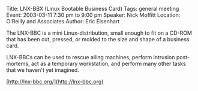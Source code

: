 Title: LNX-BBX (Linux Bootable Business Card)
Tags: general meeting
Event: 2003-03-11 7:30 pm to 9:00 pm
Speaker: Nick Moffitt
Location: O'Reilly and Associates
Author: Eric Eisenhart

The LNX-BBC is a mini Linux-distribution, small enough to fit on a CD-ROM that has been cut, pressed, or molded to the size and shape of a business card.

LNX-BBCs can be used to rescue ailing machines, perform intrusion post-mortems, act as a temporary workstation, and perform many other tasks that we haven't yet imagined.

[http://lnx-bbc.org/](http://lnx-bbc.org)
